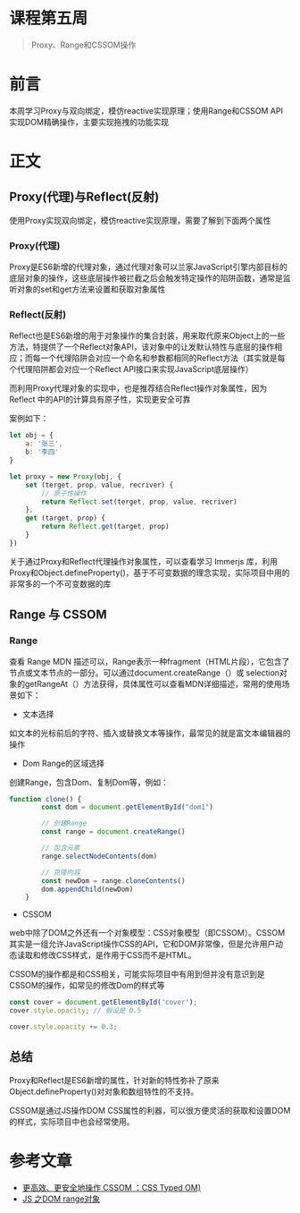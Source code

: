 # 课程第五周

> Proxy、Range和CSSOM操作

# 前言

本周学习Proxy与双向绑定，模仿reactive实现原理；使用Range和CSSOM API实现DOM精确操作，主要实现拖拽的功能实现

# 正文


## Proxy(代理)与Reflect(反射)

使用Proxy实现双向绑定，模仿reactive实现原理，需要了解到下面两个属性

### Proxy(代理)

Proxy是ES6新增的代理对象，通过代理对象可以兰家JavaScript引擎内部目标的底层对象的操作，这些底层操作被拦截之后会触发特定操作的陷阱函数，通常是监听对象的set和get方法来设置和获取对象属性

### Reflect(反射)

Reflect也是ES6新增的用于对象操作的集合封装，用来取代原来Object上的一些方法，特提供了一个Reflect对象API，该对象中的让发默认特性与底层的操作相应；而每一个代理陷阱会对应一个命名和参数都相同的Reflect方法（其实就是每个代理陷阱都会对应一个Reflect API接口来实现JavaScript底层操作）

而利用Proxy代理对象的实现中，也是推荐结合Reflect操作对象属性，因为 Reflect 中的API的计算具有原子性，实现更安全可靠

案例如下：

```js
let obj = {
    a: '张三',
    b: '李四'
}

let proxy = new Proxy(obj, {
    set (terget, prop, value, recriver) {
        // 原子性操作
        return Reflect.set(terget, prop, value, recriver)
    },
    get (target, prop) {
        return Reflect.get(target, prop)
    }
})
```

关于通过Proxy和Reflect代理操作对象属性，可以查看学习 Immerjs 库，利用Proxy和Object.defineProperty()，基于不可变数据的理念实现，实际项目中用的非常多的一个不可变数据的库


## Range 与 CSSOM

### Range

查看 Range MDN 描述可以，Range表示一种fragment（HTML片段），它包含了节点或文本节点的一部分。可以通过document.createRange（）或 selection对象的getRangeAt（）方法获得，具体属性可以查看MDN详细描述，常用的使用场景如下：

-   文本选择

如文本的光标前后的字符、插入或替换文本等操作，最常见的就是富文本编辑器的操作

-   Dom Range的区域选择

创建Range，包含Dom、复制Dom等，例如：

```js
function clone() {
        const dom = document.getElementById("dom1")

        // 创建Range
        const range = document.createRange()

        // 包含元素
        range.selectNodeContents(dom)

        // 克隆内容
        const newDom = range.cloneContents()
        dom.appendChild(newDom)
    }

```

-   CSSOM

web中除了DOM之外还有一个对象模型：CSS对象模型（即CSSOM）。CSSOM其实是一组允许JavaScript操作CSS的API，它和DOM非常像，但是允许用户动态读取和修改CSS样式，是作用于CSS而不是HTML。

CSSOM的操作都是和CSS相关，可能实际项目中有用到但并没有意识到是CSSOM的操作，如常见的修改Dom的样式等

```js
const cover = document.getElementById('cover');
cover.style.opacity; // 假设是 0.5

cover.style.opacity += 0.3;
```

## 总结

Proxy和Reflect是ES6新增的属性，针对新的特性弥补了原来Object.defineProperty()对对象和数组特性的不支持。

CSSOM是通过JS操作DOM CSS属性的利器，可以很方便灵活的获取和设置DOM的样式，实际项目中也会经常使用。

# 参考文章

-	[更高效、更安全地操作 CSSOM ：CSS Typed OM)](https://www.zhihu.com/search?type=content&q=CSSOM)
-   [JS 之DOM range对象](http://www.lvesu.com/blog/main/cms-421.html)